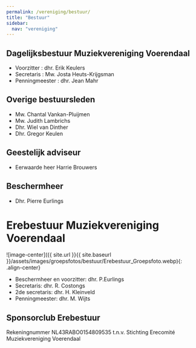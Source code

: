 ```yaml
---
permalink: /vereniging/bestuur/
title: "Bestuur"
sidebar:
  nav: "vereniging"
---
```


## Dagelijksbestuur Muziekvereniging Voerendaal
* Voorzitter            : dhr. Erik Keulers
* Secretaris           : Mw. Josta Heuts-Krijgsman
* Penningmeester : dhr. Jean Mahr

## Overige bestuursleden
* Mw. Chantal Vankan-Pluijmen
* Mw. Judith Lambrichs
* Dhr. Wiel van Dinther
* Dhr. Gregor Keulen

## Geestelijk adviseur
* Eerwaarde heer Harrie Brouwers

## Beschermheer
* Dhr. Pierre Eurlings

# Erebestuur Muziekvereniging Voerendaal

![image-center]({{ site.url }}{{ site.baseurl }}/assets/images/groepsfotos/bestuur/Erebestuur_Groepsfoto.webp){: .align-center}

* Beschermheer en voorzitter: dhr. P.Eurlings
* Secretaris: dhr. R. Costongs
* 2de secretaris: dhr. H. Kleinveld
* Penningmeester: dhr. M. Wijts

## Sponsorclub Erebestuur
Rekeningnummer NL43RABO0154809535 t.n.v. Stichting Erecomité Muziekvereniging Voerendaal